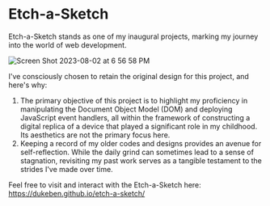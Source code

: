# Etch-a-Sketch
Etch-a-Sketch stands as one of my inaugural projects, marking my journey into the world of web development.

![Screen Shot 2023-08-02 at 6 56 58 PM](https://github.com/DukeBen/etch-a-sketch/assets/93052545/76b0550f-1e21-4238-9844-38b36464eb5c)


I've consciously chosen to retain the original design for this project, and here's why:

1. The primary objective of this project is to highlight my proficiency in manipulating the Document Object Model (DOM) and deploying JavaScript event handlers, all within the framework of constructing a digital replica of a device that played a significant role in my childhood. Its aesthetics are not the primary focus here.
2. Keeping a record of my older codes and designs provides an avenue for self-reflection. While the daily grind can sometimes lead to a sense of stagnation, revisiting my past work serves as a tangible testament to the strides I've made over time.


Feel free to visit and interact with the Etch-a-Sketch here: https://dukeben.github.io/etch-a-sketch/

